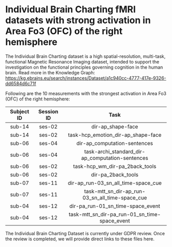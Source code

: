 # Individual Brain Charting fMRI datasets with strong activation in Area Fo3 (OFC) of the right hemisphere

The Individual Brain Charting dataset is a high spatial-resolution, multi-task, functional Magnetic Resonance Imaging dataset, intended to support the investigation on the functional principles governing cognition in the human brain.
Read more in the Knowledge Graph: https://kg.ebrains.eu/search/instances/Dataset/a1c940cc-4777-417e-9326-dd6584d6c71f

Following are the 10 measurements with the strongest activation in Area Fo3 (OFC) of the right hemisphere:

| Subject ID | Session ID | Task |
| :-: | :-: | :-: |
| sub-14 | ses-02 | dir-ap_shape-face|
| sub-14 | ses-02 | task-hcp_emotion_dir-ap_shape-face|
| sub-06 | ses-04 | dir-ap_computation-sentences|
| sub-06 | ses-04 | task-archi_standard_dir-ap_computation-sentences|
| sub-06 | ses-02 | task-hcp_wm_dir-pa_2back_tools|
| sub-06 | ses-02 | dir-pa_2back_tools|
| sub-07 | ses-11 | dir-ap_run-03_sn_all_time-space_cue|
| sub-07 | ses-11 | task-mtt_sn_dir-ap_run-03_sn_all_time-space_cue|
| sub-04 | ses-12 | dir-pa_run-01_sn_time-space_event|
| sub-04 | ses-12 | task-mtt_sn_dir-pa_run-01_sn_time-space_event|


The Individual Brain Charting Dataset is currently under GDPR review. Once the review is completed, we will provide direct links to these files here.